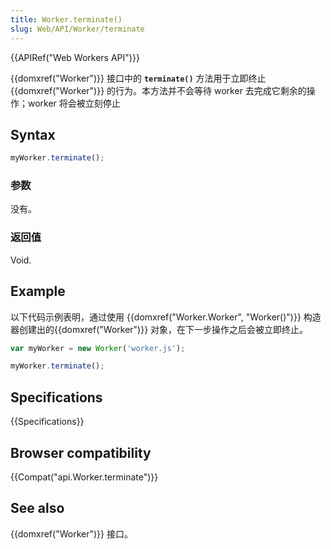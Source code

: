 ```yaml
---
title: Worker.terminate()
slug: Web/API/Worker/terminate
---
```

{{APIRef("Web Workers API")}}

{{domxref("Worker")}} 接口中的 **`terminate()`** 方法用于立即终止 {{domxref("Worker")}} 的行为。本方法并不会等待 worker 去完成它剩余的操作；worker 将会被立刻停止

## Syntax

```js
myWorker.terminate();
```

### 参数

没有。

### 返回值

Void.

## Example

以下代码示例表明，通过使用 {{domxref("Worker.Worker", "Worker()")}} 构造器创建出的{{domxref("Worker")}} 对象，在下一步操作之后会被立即终止。

```js
var myWorker = new Worker('worker.js');

myWorker.terminate();
```

## Specifications

{{Specifications}}

## Browser compatibility

{{Compat("api.Worker.terminate")}}

## See also

{{domxref("Worker")}} 接口。
